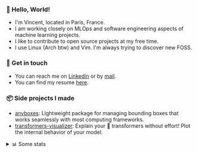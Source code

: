 ### 👋 Hello, World!

- I'm Vincent, located in Paris, France.
- I am working closely on MLOps and software engineering aspects of machine learning projects.
- I like to contribute to open source projects at my free time.
- I use Linux (Arch btw) and Vim. I'm always trying to discover new FOSS.

### 🔗 Get in touch

- You can reach me on [Linkedin](https://www.linkedin.com/in/vincent-duchauffour-3a9641155/) or by [mail](mailto:vincent.duchauffour@proton.me).
- You can find my resume [here](https://raw.githubusercontent.com/VDuchauffour/resume/main/resume.pdf).

### 📦 Side projects I made

- [anyboxes](https://github.com/VDuchauffour/anyboxes): Lightweight package for managing bounding boxes that works seamlessly with most computing frameworks.
- [transformers-visualizer](https://github.com/VDuchauffour/transformers-visualizer): Explain your 🤗 transformers without effort! Plot the internal behavior of your model. 

<details><summary>📊 Some stats</summary>  
  
<p align="center">
  <img alt="VDuchauffour's github stats" src="https://github-readme-stats.vercel.app/api?username=VDuchauffour&include_all_commits=true&show_icons=true&theme=react"/>
  <br />
  <img alt="VDuchauffour's streak stats" src="https://streak-stats.demolab.com?user=VDuchauffour&theme=react"/>
  <br />
  <img alt="VDuchauffour's language stats" src="https://github-readme-stats.vercel.app/api/top-langs/?username=VDuchauffour&count_private=true&include_all_commits=true&show_icons=true&layout=compact&theme=react"/>
  <!--   <br />
  <img alt="VDuchauffour's Wakatime stats" src="https://github-readme-stats.vercel.app/api/wakatime?username=VDuchauffour&theme=react"/> -->
</p>

#### 🧭 Wakatime stats
<!--START_SECTION:waka-->
![Code Time](http://img.shields.io/badge/Code%20Time-2%2C055%20hrs%2016%20mins-blue)

![Lines of code](https://img.shields.io/badge/From%20Hello%20World%20I%27ve%20Written-4.8%20million%20lines%20of%20code-blue)

**🐱 My GitHub Data** 

> 📦 981.7 kB Used in GitHub's Storage 
 > 
> 🏆 719 Contributions in the Year 2024
 > 
> 🚫 Not Opted to Hire
 > 
> 📜 9 Public Repositories 
 > 
> 🔑 2 Private Repositories 
 > 
**I'm an Early 🐤** 

```text
🌞 Morning                492 commits         ██░░░░░░░░░░░░░░░░░░░░░░░   08.82 % 
🌆 Daytime                3197 commits        ██████████████░░░░░░░░░░░   57.32 % 
🌃 Evening                1493 commits        ███████░░░░░░░░░░░░░░░░░░   26.77 % 
🌙 Night                  395 commits         ██░░░░░░░░░░░░░░░░░░░░░░░   07.08 % 
```
📅 **I'm Most Productive on Monday** 

```text
Monday                   1164 commits        █████░░░░░░░░░░░░░░░░░░░░   20.87 % 
Tuesday                  1094 commits        █████░░░░░░░░░░░░░░░░░░░░   19.62 % 
Wednesday                946 commits         ████░░░░░░░░░░░░░░░░░░░░░   16.96 % 
Thursday                 1094 commits        █████░░░░░░░░░░░░░░░░░░░░   19.62 % 
Friday                   881 commits         ████░░░░░░░░░░░░░░░░░░░░░   15.80 % 
Saturday                 103 commits         ░░░░░░░░░░░░░░░░░░░░░░░░░   01.85 % 
Sunday                   295 commits         █░░░░░░░░░░░░░░░░░░░░░░░░   05.29 % 
```


📊 **This Week I Spent My Time On** 

```text
💬 Programming Languages: 
Python                   19 hrs 10 mins      █████████████████████░░░░   84.83 % 
TOML                     1 hr 8 mins         █░░░░░░░░░░░░░░░░░░░░░░░░   05.05 % 
Bash                     43 mins             █░░░░░░░░░░░░░░░░░░░░░░░░   03.18 % 
Other                    42 mins             █░░░░░░░░░░░░░░░░░░░░░░░░   03.17 % 
SQL                      18 mins             ░░░░░░░░░░░░░░░░░░░░░░░░░   01.34 % 
```


 Last Updated on 28/07/2024 00:46:25 UTC
<!--END_SECTION:waka-->
</details>
